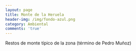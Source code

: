 ```yaml
---
layout: page
title: Monte de la Heruela
header-img: /img/fondo-azul.png
category: Ambiental
comments: 'true'
---
```



Restos de monte típico de la zona (término de Pedro Muñoz)
